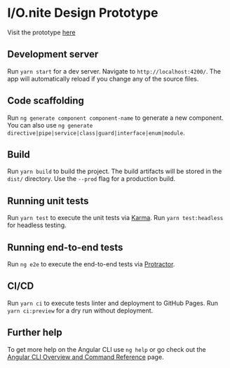 # I/O.nite Design Prototype

Visit the prototype [here](https://tino-tg.github.io/ionite/)

## Development server

Run `yarn start` for a dev server. Navigate to `http://localhost:4200/`. The app will automatically reload if you change any of the source files.

## Code scaffolding

Run `ng generate component component-name` to generate a new component. You can also use `ng generate directive|pipe|service|class|guard|interface|enum|module`.

## Build

Run `yarn build` to build the project. The build artifacts will be stored in the `dist/` directory. Use the `--prod` flag for a production build.

## Running unit tests

Run `yarn test` to execute the unit tests via [Karma](https://karma-runner.github.io). Run `yarn test:headless` for headless testing.

## Running end-to-end tests

Run `ng e2e` to execute the end-to-end tests via [Protractor](http://www.protractortest.org/).

## CI/CD

Run `yarn ci` to execute tests linter and deployment to GitHub Pages. Run `yarn ci:preview` for  a dry run without deployment.


## Further help

To get more help on the Angular CLI use `ng help` or go check out the [Angular CLI Overview and Command Reference](https://angular.io/cli) page.
